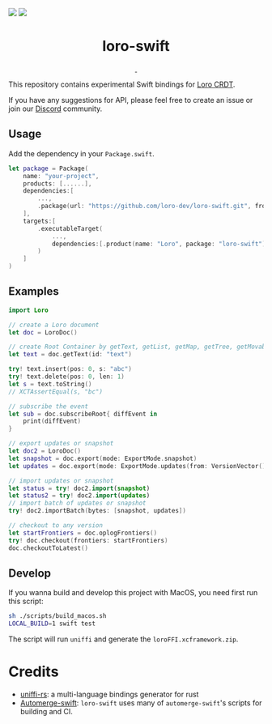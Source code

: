 [![](https://img.shields.io/endpoint?url=https%3A%2F%2Fswiftpackageindex.com%2Fapi%2Fpackages%2Floro-dev%2Floro-swift%2Fbadge%3Ftype%3Dswift-versions)](https://swiftpackageindex.com/loro-dev/loro-swift)
[![](https://img.shields.io/endpoint?url=https%3A%2F%2Fswiftpackageindex.com%2Fapi%2Fpackages%2Floro-dev%2Floro-swift%2Fbadge%3Ftype%3Dplatforms)](https://swiftpackageindex.com/loro-dev/loro-swift)

<h1 align="center">loro-swift</h1>

<p align="center">
  <a aria-label="X" href="https://x.com/loro_dev" target="_blank">
    <img alt="" src="https://img.shields.io/badge/Twitter-black?style=for-the-badge&logo=Twitter">
  </a>
  <a aria-label="Discord-Link" href="https://discord.gg/tUsBSVfqzf" target="_blank">
    <img alt="" src="https://img.shields.io/badge/Discord-black?style=for-the-badge&logo=discord">
  </a>
</p>

This repository contains experimental Swift bindings for
[Loro CRDT](https://github.com/loro-dev/loro).

If you have any suggestions for API, please feel free to create an issue or join
our [Discord](https://discord.gg/tUsBSVfqzf) community.


## Usage

Add the dependency in your `Package.swift`.

```swift
let package = Package(
    name: "your-project",
    products: [......],
    dependencies:[
        ...,
        .package(url: "https://github.com/loro-dev/loro-swift.git", from: "1.4.0")
    ],
    targets:[
        .executableTarget(
            ...,
            dependencies:[.product(name: "Loro", package: "loro-swift")],
        )
    ]
)
```

## Examples

```swift
import Loro

// create a Loro document
let doc = LoroDoc()

// create Root Container by getText, getList, getMap, getTree, getMovableList, getCounter
let text = doc.getText(id: "text")

try! text.insert(pos: 0, s: "abc")
try! text.delete(pos: 0, len: 1)
let s = text.toString()
// XCTAssertEqual(s, "bc")

// subscribe the event
let sub = doc.subscribeRoot{ diffEvent in
    print(diffEvent)
}

// export updates or snapshot
let doc2 = LoroDoc()
let snapshot = doc.export(mode: ExportMode.snapshot)
let updates = doc.export(mode: ExportMode.updates(from: VersionVector()))

// import updates or snapshot
let status = try! doc2.import(snapshot)
let status2 = try! doc2.import(updates)
// import batch of updates or snapshot
try! doc2.importBatch(bytes: [snapshot, updates])

// checkout to any version
let startFrontiers = doc.oplogFrontiers()
try! doc.checkout(frontiers: startFrontiers)
doc.checkoutToLatest()
```

## Develop

If you wanna build and develop this project with MacOS, you need first run this
script:

```bash
sh ./scripts/build_macos.sh
LOCAL_BUILD=1 swift test
```

The script will run `uniffi` and generate the `loroFFI.xcframework.zip`.

# Credits
- [uniffi-rs](https://github.com/mozilla/uniffi-rs): a multi-language bindings generator for rust
- [Automerge-swift](https://github.com/automerge/automerge-swift): `loro-swift`
    uses many of `automerge-swift`'s scripts for building and CI.
